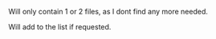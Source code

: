 Will only contain 1 or 2 files, as I dont find any more needed.

Will add to the list if requested.
